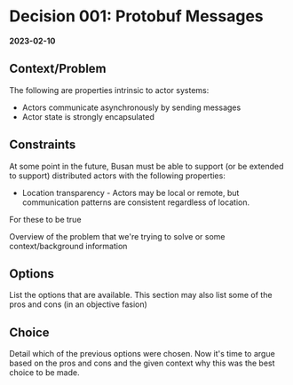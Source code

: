 # Decision 001: Protobuf Messages
__2023-02-10__

## Context/Problem

The following are properties intrinsic to actor systems:

  + Actors communicate asynchronously by sending messages
  + Actor state is strongly encapsulated


## Constraints

At some point in the future, Busan must be able to support (or be extended to support) distributed actors
with the following properties:

  + Location transparency - Actors may be local or remote, but communication patterns are
    consistent regardless of location.

For these to be true 

Overview of the problem that we're trying to solve or some context/background information

## Options

List the options that are available. This section may also list some of the pros and cons (in an
objective fasion)

## Choice

Detail which of the previous options were chosen. Now it's time to argue based on the pros and cons
and the given context why this was the best choice to be made.